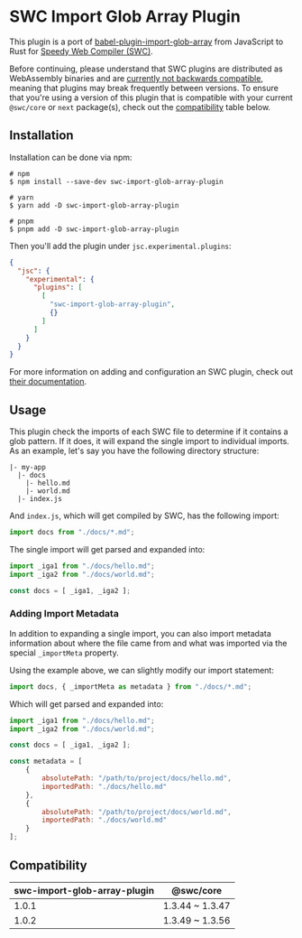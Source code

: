 # SWC Import Glob Array Plugin

This plugin is a port of [babel-plugin-import-glob-array](https://github.com/jescalan/babel-plugin-import-glob-array)
from JavaScript to Rust for [Speedy Web Compiler (SWC)](https://swc.rs/).

Before continuing, please understand that SWC plugins are distributed as WebAssembly binaries and
are [currently not backwards compatible](https://swc.rs/docs/plugin/selecting-swc-core), meaning that plugins may break
frequently between versions. To ensure that you're using a version of this plugin that is compatible with your
current `@swc/core` or `next` package(s), check out the [compatibility](#compatibility) table below.

## Installation

Installation can be done via npm:

```shell
# npm
$ npm install --save-dev swc-import-glob-array-plugin

# yarn
$ yarn add -D swc-import-glob-array-plugin

# pnpm
$ pnpm add -D swc-import-glob-array-plugin
```

Then you'll add the plugin under `jsc.experimental.plugins`:

```json
{
  "jsc": {
    "experimental": {
      "plugins": [
        [
          "swc-import-glob-array-plugin",
          {}
        ]
      ]
    }
  }
}
```

For more information on adding and configuration an SWC plugin, check 
out [their documentation](https://swc.rs/docs/configuration/compilation).

## Usage

This plugin check the imports of each SWC file to determine if it contains a glob pattern. If it does, it will expand 
the single import to individual imports. As an example, let's say you have the following directory structure:

```
|- my-app
  |- docs
    |- hello.md
    |- world.md
  |- index.js
```

And `index.js`, which will get compiled by SWC, has the following import:

```js
import docs from "./docs/*.md";
```

The single import will get parsed and expanded into:

```js
import _iga1 from "./docs/hello.md";
import _iga2 from "./docs/world.md";

const docs = [ _iga1, _iga2 ];
```

### Adding Import Metadata

In addition to expanding a single import, you can also import metadata information about where the file came from and 
what was imported via the special `_importMeta` property.

Using the example above, we can slightly modify our import statement:

```js
import docs, { _importMeta as metadata } from "./docs/*.md";
```

Which will get parsed and expanded into:

```js
import _iga1 from "./docs/hello.md";
import _iga2 from "./docs/world.md";

const docs = [ _iga1, _iga2 ];

const metadata = [
    {
        absolutePath: "/path/to/project/docs/hello.md",
        importedPath: "./docs/hello.md"
    },
    {
        absolutePath: "/path/to/project/docs/world.md",
        importedPath: "./docs/world.md"
    }
];

```

## Compatibility

| swc-import-glob-array-plugin | @swc/core       |
|------------------------------|-----------------|
| 1.0.1                        | 1.3.44 ~ 1.3.47 |
| 1.0.2                        | 1.3.49 ~ 1.3.56 |
